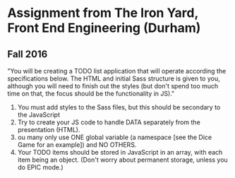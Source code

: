 # Assignment from The Iron Yard, Front End Engineering (Durham)
## Fall 2016

"You will be creating a TODO list application that will operate according the specifications below. The HTML and initial Sass structure is given to you, although you will need to finish out the styles (but don't spend too much time on that, the focus should be the functionality in JS)."

1. You must add styles to the Sass files, but this should be secondary to the JavaScript  
2. Try to create your JS code to handle DATA separately from the presentation (HTML).  
3. ou many only use ONE global variable (a namespace [see the Dice Game for an example]) and NO OTHERS.  
4. Your TODO items should be stored in JavaScript in an array, with each item being an object. (Don't worry about permanent storage, unless you do EPIC mode.)  
